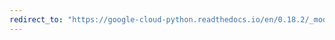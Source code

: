 ```yaml
---
redirect_to: "https://google-cloud-python.readthedocs.io/en/0.18.2/_modules/gcloud/bigquery/dataset.html"
---
```

